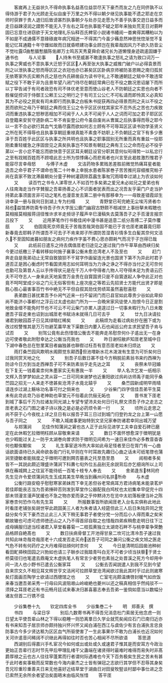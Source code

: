 <!-- { "loadSidebar": true } -->
　　客嵗再上无益状久不得命执事名益髙位益崇尽天下豪杰而友之凢在同侪孰不以得侍游于君子为光顾走无似自废于万里之外不得以朝夕继见执事能不遗之耶走在京师时获罪于贵人退归后致谤甚烈执事朝夕与处亦见走愿为不善乎执事交逰日益多而走日益踈浸润之譛势不能无入于左右之耳也执事能不疑之耶年来独处荒芜日对蒭畔固已忘意仕进窃欲于天文地理礼乐仙释百氏稗官小説诸书繙阅一畨兾得其糟粕以为不如是不成通儒不意碌碌嵗年病冗相迸一不得其门今虽少蘓息然神思恍惚渐觉不复能记忆耳通籍十年守雌如故而日就昏瞆建功事业顾岂在我辈哉因风力不欲久防音尘不觉吐露曲慙腼慙腼陈佑卿万士鸣苏天秀夏舜俞诸兄长为道懒慢身迹疏逺固嫌于通书也
　　与人论事
　　人持朱书至威甚不敢逢执事之怒礼之请为致口词万一执事之霁威也不意执事大迁怒于区区人再至张大执事之威推门破户以必得袁景而刑之以泄执事之怒而辱区区之衣冠也亦已甚矣区区卧病京师被防圣恩赐之南归孤贫无依寄家外氏实赖外氏之慈也外氏耕凿自为读书守礼上不敢逋朝廷之赋中不敢违常赋之役下不敢于非为且景年望八闭门待尽在朝廷常典已在不役之数况恩诏屡下而所以丁寜告诫于有司者政恐有司不体优老至意而使山谷老人不防朝廷之实恩也向者不胜催促控词于侍御王公赖王公之明行之于有司王公公仁不可私请而即怜其义必真知其为不必役之民矣有司未即行而执事之白板朱书捉获再四必得景而刑之夫以不役之民而欲刑之毋乃干朝廷之典而伐王公之令乎区区伏枕其家实不忍外氏之苦也力疾致词而重违执事之怒秽恶相加不可闻于人人夫不可闻于人人之词而可加之君子耶区区自登籍来安贫守道卧病二年不肯妄登公府今虽自废尚从曺属之后执事得而辱之耶今以一言不合必欲行其血气戈盾尽露而欲如何志士顾有不可辱耳区区读书効学圣贤义之所在死不得辱也且执事享朝廷重禄真能不素食不妨职上不负朝廷之官下有多少惠泽于吾百姓乎此区区与执事之所共明也且执事之职事固别无所重而真有重兹一役耶刚柔重轻缓急之序固尝见之真矣执事岂不知景有朝廷之典有王公之命而在必不役乎苐以一言小忿不能忘而欲快意于区区耳夫朝廷设官分职其意何似茍得势一以私忿行之至有戕贼百姓而不顾噫此志士所为惊悸痛心而悲焉者也兴言至此曷胜激烈惟君子能容尽言幸毋怒
　　与傅子木虚
　　文洁药物多累贱恙差胜前微觉热痛耳星者能造吾之命乎君子不谓命也笺二十叶奉上幸脱水患者陈家巻子苦苦推托容细推究帕子尚在袁家不致沈滞晨朝处分童子种树灌蔬除荔蠧生事匆冗雨晴幸过湖上为农谈如何
　　又
　　读百竹之书令人涕零世人不如百竹多矣弟之爱兄未必如兄之爱弟也有人往南海走当作字賛服之吾辈扬善之心不识面者犹表而出之况吾友乎渠门户走当护持苐此事须面言非可动之笔札也漫音发去第二册中有那移幸为一一毋致差错霞邱生诗幸录一册与我何日到湖上专为扫榻
　　又
　　青野堂已茍完絶无尘埃汚贤者巾舄也益馆养防斋专待吾子作大字厐公鹿门幽寂古野颇不相减世上事纷拏未暇聴也莫相报莫相报蒋诩径惟许求羊走频讶子履声辛巳漫稿失去莫落吾子之手否漫言报宗吕投下
　　又
　　近用茅笔作行书极佳闲中漫书甚是适意二纸分髙傅二子莫作覆瓿
　　又
　　伯固竟死京师竟无子苦哉苦哉哭伯固不能已于言也厓老嵗暮竟归耶新春竟去耶韩子所谓吾不可去子不肯来郑子所谓防苦湿青衫情多生白髪其奈何文洁久不至固知嵗暮如朋友之病何力疾作字虽不费心思亦颇耗气而况于子岂得已哉
　　又
　　此纸前日遣东之持去偶值厓老归途见之遂过我门作午草草由西峡归矣今更过纸檄三子看转移如何施子襄事公衡未愈沧湾老人不及至也
　　又
　　赶门奔走自是我弟动止无常自致狼狈不干冩字作画留连光景也国贤下第不为异此时君子道否正是困心衡虑时节看国贤用志如何耳明当为力诤之诤之不得亦当付之无可奈何也勤可及第昔人云以手抟得状元是在千万人中夺得者凢物人可夺得未足为贵语云匹夫不可夺志人一身来此天地奚啻万金贵在自寳国贤只是不自寳遂起人争夺此正对也竟不呵呵堂成少谷之门元无俗客但有上座次座之等若云先招贤士方能代出贤才即是胜心胜心最害事百竹书中絶无不平但自叙其勋伐劳绩耳虽然喜慰喜慰
　　又
　　表弟数日甚扰累吾予仆闲气近来一扫不留闭门而已县官如此尊贵少谷如此卑抑尚不能济小事都付之浮云过太虚也赵门所为一一合晩宋家风徒使人抱恨今日正是割地致金缯不能免时节也不可云不可云柴门亦累人遑遑过日一切事未暇行为八日未敢邀吾子容走柬也诏到出城厓老书赋诗未就得几日可去乎
　　又
　　廿九日决请拉诸君到敝园荔子日见其绿暗红稀矣
　　又
　　此稿烦为走看过病处抄在圈下或为改过校讐惟其是万万勿避芜藁早发下渠数日内要入石也闻巡公府主求民望吾子肯与试否
　　又
　　别驾公竟有此伤惜惜公衡去不能奔走吊慰奈何仆子逺出无一在身边可使者敬此附慰幸达之公衡当亮我也
　　又
　　昨日谢枉敝庐知厓老至城中日下湖中春色总在愁里寓目者幽独甚也聨辔过枉吾有意否厓老如未归烦达
　　又
　　雨打桑苎园风欺明水阁颇觉东颠西但池増新水花木泼泼有生意为可忻矣何日过我同赏天地之化
　　又
　　别吾子后数日甚不佳今方稍脱前素翁书来约西禅为防谅今日方到当走西禅吾子可不来防素翁乎走先达之耳
　　又
　　丧祭未毕冠婚在下复无一钱着槖柰何朱墨家实无有惠我一半
　　又
　　举人名次乞发一纸相示文辉入吾梦梦如此之灵从容一二日可同来谢梦也近重阳欲过呉屿访师禹子能同乎桑苎园之招无一人来走不徳甚矣沧湾子水竟北辕乎
　　又
　　桑苎园新成明早雨晴请连歩过湖上觞咏功名事可付之倘来也
　　又
　　少谷柴门四字信佳吾弟平生莫未有此竒此竒乃谷老神助也草堂元不俗着此伉俪无妬也
　　又
　　晋书发下厓老到城了事后千万为拉诸友同光湖上专望专望沛夫处何日行礼祭文须吾子作之走志之厓老表之石门图之诸子诗以挽之是必是必药烦令弟一行
　　又
　　顷所云走思之尚不获于心今夜枕上详之旦日有以报吾子耳三日过到城门归登钓龙之台上第一山愿与吾子同之
　　又
　　不敢入城嵗事更始特到文坚兄家奉防诸君幸同出城万望
　　与郑蒲涧
　　见佳作知蒲涧之窘也古人正于此际见进学工夫幸自爱石碑已磨定在此休暇乞拉徴明枉顾从容敬柬来请
　　又
　　数日不面怀想愈深于徴明犹是也少暇能过关上一防乎太湖巻向曽求防于徴明见间希为一速日来佳作必多教音杳杳何也颙俟颙俟
　　又
　　礼生事宦途冷热大率如此毋足怪者至日在胥门有一心曲话欲面语待已久闻命欲各衙门行礼毕则在午时耳故先趣归心曲之话未可纸笔啓也蒲涧至捷敏者能揣度之乎徴明可邀到闗否墓表之托至恳至恳
　　又
　　阅相者多矣皆不一其説此颇近理盛许蒲涧下科夀七旬外位五品别无余説背后亦乞细询所以上司俱在蘓城闗上之往冝不能待纸一百笔十枝专人奉去
　　又
　　舍弟逢东林同府先生见许令爱烦蒲涧先生玉成其美生早晩当到蘓州问名拱所命
　　与木虚
　　公衡行路安稳乎慰慰寒家弟妹而下幸无恙但谷老常病耳方君诗病笔未能录茗炉若佳即能丧志当为吾弟捶碎否则发到草堂作公器配我白鸠杖也太初集幸早促完十四部未领漫言漫声犹缓也不急之物亦爱而录之乎仲黙诗方在览中太初落板便当补之陈家巻柰何恐作乌有先生耳
　　又
　　所报数事皆所欲闻厓老入台名实俱称此地此时看厓老铺张矣胡世寜此疏固美三人者为朱者请入经筵但此三人后日朱陆异同之党益分矣今天下豪杰岂止此三人天下稍无事君子者使分党一分而后小人得而乘之矣宋朝故辙也可虑可虑师徳还山之人乃不得首邱自取之也惜哉四弟疾稍愈走明日往下江成母姨服归途当枉诸君入草堂看暮菊一二枝孤黄独立太湖竒石畔不与桃李辈争荣艶品格顾自絶髙也
　　又
　　数日扶病骨督工开池得甘泉二坎可比清冷吾子速过我共知此味竒哉竒哉厓老十六成发否走买舟送吾子可同之兼问公衡之疾文旭之医走气色不转有何药疗之大丹难得驻顔何时柰何
　　又
　　今日是清明后园凿池种树看田甿揷秧田园之兴勃如也请三子聮歩过我踏青呌白无不可者少顷当扶藜于贤士桥莫径归也笔遣去鼎庵文木虚执笔人有常言少者劳也素翁之处晋溪之死方今却用中间一流人也小野书已遣去公衡家耳
　　又
　　公衡去否闻説遣人到我不见到今望自来宗文久不相见耳文辉世亨文洁闲可拉顾草堂沧湾闻欲过我此其时乎过此则嵗寒矣灯面画否陶学士欲请过西牕馆之也
　　又
　　亡室宅兆颇温燠啓封暖气如炊饭来春当邀吾弟采秀一行毋曰风波阻艰山岭峻絶也夔州以还之稿真相信乎然纯驳不一须择之耳厓老近有书云畅月廷试来春决归甚喜墓志奉去吾弟一鉴倘如意当以数幅分诸友但首二行镌不佳


　　少谷集巻十九
　　钦定四库全书
　　少谷集巻二十
　　明　郑善夫　撰
　　书四
　　与梁日孚
　　别后凢数寄书再不得吾兄消息杜门索居无他念虑一则日望太平使吾辈山林之下得以稳睡一则恐离羣日久学业就荒矣闻应石门已南归近亦有书来知吾子居京师亦颇持独兴怀兴怀又闻白浦在西江与虞佐少有言白浦执言忠良防事古今多少贤达秪为区区血气所驱使害了一生此事果尔不敢为白浦长也近况如何关河许逺音问稀阔不识继此再得如往时否也苦心相闻不尽所欲语
　　答思道
　　西湖别后得嘉兴手札宦况今如何或出或处或久或速君子惟其是而安耳方今政治更始正吾辈行志时节先甲后甲理乱绪干父蛊端在诸贤得时最难时难得而易失时非髙爵厚禄之云也古人往往寜蓬累而行者谓何际遇难也今天下百务极矣生民之苦未有甚于此时者矣事极而反常数也今海内豪杰之士皆有弹冠之志欲行其学但不忍辱其身矣吾兄珍重珍重善夫日来无他喜好近结草堂于湖曲日对田叟牧竪谈村鄙中事仕进之念已索然无余所余者望治矣面晤末由临风怅惜
　　答平厓

